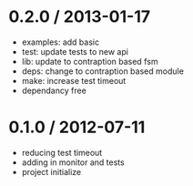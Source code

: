 
0.2.0 / 2013-01-17 
==================

  * examples: add basic
  * test: update tests to new api
  * lib: update to contraption based fsm
  * deps: change to contraption based module
  * make: increase test timeout
  * dependancy free

0.1.0 / 2012-07-11 
==================

  * reducing test timeout
  * adding in monitor and tests
  * project initialize

